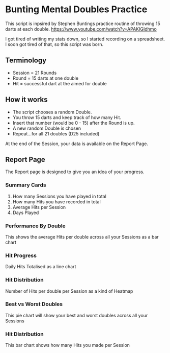 # Bunting Mental Doubles Practice

This script is inpsired by Stephen Buntings practice routine of throwing 15 darts at each double.
https://www.youtube.com/watch?v=APAKIGIdhmo

I got tired of writing my stats down, so I started recording on a spreadsheet.
I soon got tired of that, so this script was born.

## Terminology

- Session = 21 Rounds
- Round = 15 darts at one double
- Hit = successful dart at the aimed for double

## How it works

- The script chooses a random Double.
- You throw 15 darts and keep track of how many Hit.
- Insert that number (would be 0 - 15) after the Round is up.
- A new random Double is chosen
- Repeat...for all 21 doubles (D25 included)

At the end of the Session, your data is available on the Report Page.

## Report Page

The Report page is designed to give you an idea of your progress.  

### Summary Cards

1. How many Sessions you have played in total
2. How many Hits you have recorded in total
3. Average Hits per Session
4. Days Played

### Performance By Double

This shows the average Hits per double across all your Sessions as a bar chart

### Hit Progress

Daily Hits Totalised as a line chart

### Hit Distribution

Number of Hits per double per Session as a kind of Heatmap

### Best vs Worst Doubles

This pie chart will show your best and worst doubles across all your Sessions

### Hit Distribution

This bar chart shows how many Hits you made per Session
